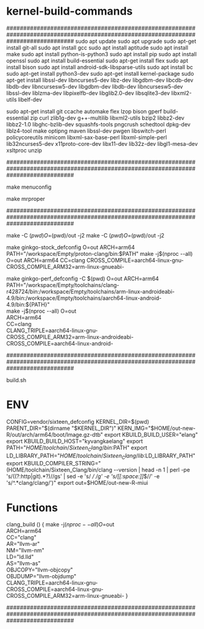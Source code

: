 # kernel-build-commands

####################################################################################################################################
sudo apt update
sudo apt upgrade
sudo apt-get install git-all
sudo apt install gcc
sudo apt install aptitude
sudo apt install make
sudo apt install python-is-python3
sudo apt install pip
sudo apt install openssl
sudo apt install build-essential
sudo apt-get install flex
sudo apt install bison
sudo apt install android-sdk-libsparse-utils
sudo apt install bc
sudo apt-get install python3-dev
sudo apt-get install kernel-package
sudo apt-get install libssl-dev libncurses5-dev libz-dev libgdbm-dev libcdb-dev libdb-dev libncursesw5-dev libgdbm-dev libdb-dev libncursesw5-dev libssl-dev liblzma-dev libpixelfb-dev libglib2.0-dev libsqlite3-dev libxml2-utils libelf-dev



sudo apt-get install git ccache automake flex lzop bison gperf build-essential zip curl zlib1g-dev g++-multilib libxml2-utils bzip2 libbz2-dev libbz2-1.0 libghc-bzlib-dev squashfs-tools pngcrush schedtool dpkg-dev liblz4-tool make optipng maven libssl-dev pwgen libswitch-perl policycoreutils minicom libxml-sax-base-perl libxml-simple-perl lib32ncurses5-dev x11proto-core-dev libx11-dev lib32z-dev libgl1-mesa-dev xsltproc unzip 

####################################################################################################################################



make menuconfig

make mrproper



####################################################################################################################################

make -C $(pwd) O=$(pwd)/out <defconfig> -j2
make -C $(pwd) O=$(pwd)/out -j2




make ginkgo-stock_defconfig O=out ARCH=arm64 PATH="/workspace/Empty/proton-clang/bin:$PATH" 
make -j$(nproc --all) O=out ARCH=arm64 CC=clang CROSS_COMPILE=aarch64-linux-gnu- CROSS_COMPILE_ARM32=arm-linux-gnueabi-




make ginkgo-perf_defconfig -C $(pwd) O=out ARCH=arm64
PATH="/workspace/Empty/toolchains/clang-r428724/bin:/workspace/Empty/toolchains/arm-linux-androideabi-4.9/bin:/workspace/Empty/toolchains/aarch64-linux-android-4.9/bin:${PATH}" \
make -j$(nproc --all) O=out \
                      ARCH=arm64 \
                      CC=clang \
                      CLANG_TRIPLE=aarch64-linux-gnu- \
					  CROSS_COMPILE_ARM32=arm-linux-androideabi- \
                      CROSS_COMPILE=aarch64-linux-android-



####################################################################################################################################

build.sh

# ENV
CONFIG=vendor/sixteen_defconfig
KERNEL_DIR=$(pwd)
PARENT_DIR="$(dirname "$KERNEL_DIR")"
KERN_IMG="$HOME/out-new-R/out/arch/arm64/boot/Image.gz-dtb"
export KBUILD_BUILD_USER="elang"
export KBUILD_BUILD_HOST="kyvangkaelang"
export PATH="$HOME/toolchain/Sixteen_Clang/bin:$PATH"
export LD_LIBRARY_PATH="$HOME/toolchain/Sixteen_Clang/lib:$LD_LIBRARY_PATH"
export KBUILD_COMPILER_STRING="$($HOME/toolchain/Sixteen_Clang/bin/clang --version | head -n 1 | perl -pe 's/\((?:http|git).*?\)//gs' | sed -e 's/  */ /g' -e 's/[[:space:]]*$//' -e 's/^.*clang/clang/')"
export out=$HOME/out-new-R-miui

# Functions
clang_build () {
    make -j$(nproc --all) O=$out \
                          ARCH=arm64 \
                          CC="clang" \
                          AR="llvm-ar" \
                          NM="llvm-nm" \
			  LD="ld.lld" \
			  AS="llvm-as" \
			  OBJCOPY="llvm-objcopy" \
			  OBJDUMP="llvm-objdump" \
                          CLANG_TRIPLE=aarch64-linux-gnu- \
                          CROSS_COMPILE=aarch64-linux-gnu- \
                          CROSS_COMPILE_ARM32=arm-linux-gnueabi-
}


####################################################################################################################################



